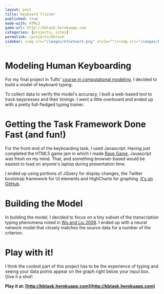 ```yaml
---
layout: post
title: Keyboard Trainer
published: true
made-with: HTML5
game-url: http://kbtask.herokuapp.com
categories: [projects, sites]
permalink: /projects/kbtask
sidebar: <img src="/images/ktnetwork.png" style=""/><img src="/images/ktgraph.png" style="margin-top:10px"><img src="/images/ktsidebar.png" style="margin-top:10px"/><img src="/images/kttranscription.png" style="margin-top:10px"/><img src="/images/kttypewriter.png" style="margin-top:10px"/>
---
```


<script>

</script>

# Modeling Human Keyboarding

For my final project in Tufts' [course in computational modeling](http://www.cs.tufts.edu/comp/150CM/timetable.html), I decided to build a model of keyboard typing.

To collect data to verify the model's accuracy, I built a web-based tool to track keypresses and their timings. I went a little overboard and ended up with a pretty full-fledged typing trainer.

# Getting the Task Framework Done Fast (and fun!)

For the front-end of the keyboarding task, I used Javascript. Having just completed the HTML5 game jam in which I made [Rave Game](http://bcjordan.github.com/games/rave-thru-dawn/), Javascript was fresh on my mind. That, and something browser-based would be easiest to load on anyone's laptop during presentation time. 

I ended up using portions of JQuery for display changes, the Twitter bootstrap framework for UI elements and HighCharts for graphing. [It's on GitHub](http://github.com/bcjordan/keytask).

# Building the Model

In building the model, I decided to focus on a tiny subset of the transcription typing phenomena noted in [Wu and Liu 2008](http://www-personal.umich.edu/~yililiu/Wu-Liu-TOCHI-typing-2008.pdf). I ended up with a neural network model that closely matches the source data for a number of the criterion. 

# Play with it!

I think the coolest part of this project has to be the experience of typing and seeing your data points appear on the graph right below your input box. Give it a shot!

**Play it at: [http://kbtask.herokuapp.com](http://kbtask.herokuapp.com)**

<!-- TODO: add framework in-line -->